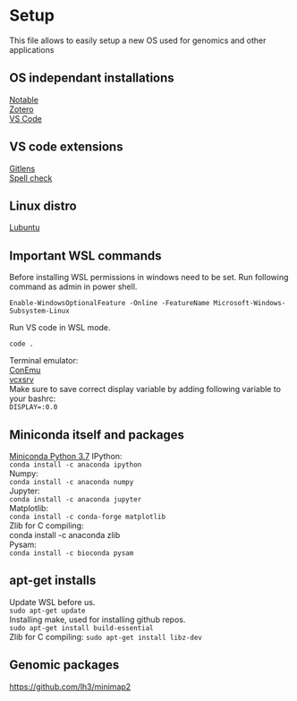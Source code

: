 # Setup 
This file allows to easily setup a new OS used for genomics and other applications
## OS independant installations
[Notable](https://github.com/notable/notable)  
[Zotero](https://www.zotero.org/download/)  
[VS Code](https://code.visualstudio.com/)

## VS code extensions
[Gitlens](https://marketplace.visualstudio.com/items?itemName=eamodio.gitlens)  
[Spell check](https://marketplace.visualstudio.com/items?itemName=streetsidesoftware.code-spell-checker)

## Linux distro
[Lubuntu](https://lubuntu.net/)

## Important WSL commands
Before installing WSL permissions in windows need to be set. Run following command as admin in power shell.
```
Enable-WindowsOptionalFeature -Online -FeatureName Microsoft-Windows-Subsystem-Linux
```  
Run VS code in WSL mode.  
```
code .
```
Terminal emulator:  
[ConEmu](https://www.fosshub.com/ConEmu.html)  
[vcxsrv](https://sourceforge.net/projects/vcxsrv/)  
Make sure to save correct display variable by adding following variable to your bashrc:  
```DISPLAY=:0.0```  


## Miniconda itself and packages
[Miniconda Python 3.7](https://docs.conda.io/en/latest/miniconda.html)
IPython:  
```conda install -c anaconda ipython```    
Numpy:  
```conda install -c anaconda numpy```  
Jupyter:  
```conda install -c anaconda jupyter```   
Matplotlib:  
```conda install -c conda-forge matplotlib```  
Zlib for C compiling:  
conda install -c anaconda zlib  
Pysam:  
```conda install -c bioconda pysam```  

## apt-get installs
Update WSL before us.  
```sudo apt-get update```  
Installing make, used for installing github repos.  
```sudo apt-get install build-essential```  
Zlib for C compiling:
```sudo apt-get install libz-dev```  
 
## Genomic packages
https://github.com/lh3/minimap2
